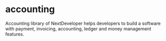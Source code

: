 # accounting
Accounting library of NextDeveloper helps developers to build a software with payment, invoicing, accounting, ledger and money management features.
